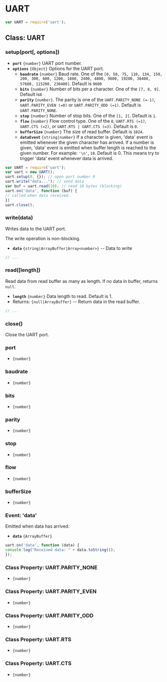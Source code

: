 UART
====

```js
var UART = require('uart');
```


## Class: UART


### setup(port[, options])

* __`port`__ `{number}` UART port number.
* __`options`__ `{Object}` Options for the UART port.
  * __`baudrate`__ `{number}` Baud rate. One of the `[0, 50, 75, 110, 134, 150, 200, 300, 600, 1200, 1800, 2400, 4800, 9600, 19200, 38400, 57600, 115200, 230400]`. Default is `9600`
  * __`bits`__ `{number}` Number of bits per a character. One of the `[7, 8, 9]`. Default is`8`
  * __`parity`__ `{number}`. The parity is one of the `UART.PARITY_NONE (=-1)`, `UART.PARITY_EVEN (=0)` or `UART.PARITY_ODD (=1)`. Default is `UART.PARITY_NONE`.
  * __`stop`__ `{number}` Number of stop bits. One of the `[1, 2]`. Default is `1`.
  * __`flow`__ `{number}` Flow control type. One of the `0`, `UART.RTS (=1)`, `UART.CTS (=2)`, or `UART.RTS | UART.CTS (=3)`. Default is `0`.
  * __`bufferSize`__ `{number}` The size of read buffer. Default is `1024`.
  * __`dataEvent`__ `{string|number}` If a character is given, 'data' event is emitted whenever the given character has arrived. If a number is given, 'data' event is emitted when buffer length is reached to the given number. For example: `'\n'`, `10`. Default is 0. This means try to trigger 'data' event whenever data is arrived.


```js
var UART = require('uart');
var uart = new UART();
uart.setup(0, {}); // open port number 0
uart.write("data..."); // send data
var buf = uart.read(10); // read 10 bytes (blocking)
uart.on('data', function (buf) {
// called when data received.
})
uart.close();
```


### write(data)

Writes data to the UART port.

The write operation is non-blocking.

* __`data`__ `{string|ArrayBuffer|Array<number>}` -- Data to write


```js
// ...
```


### read([length])

Read data from read buffer as many as length. If no data in buffer, returns `null`.

* __`length`__ `{number}` Data length to read. Default is 1.
* Returns: `{null|ArrayBuffer}` -- Return data in the read buffer.


```js
// ...
```

### close()

Close the UART port.

### port

* `{number}`

### baudrate

* `{number}`

### bits

* `{number}`

### parity

* `{number}`

### stop

* `{number}`

### flow

* `{number}`

### bufferSize

* `{number}`

### Event: 'data'

Emitted when data has arrived.

* __`data`__ `{ArrayBuffer}`

```js
uart.on('data', function (data) {
console.log("Received data: " + data.toString());
});
```


### Class Property: UART.PARITY_NONE

* `{number}`


### Class Property: UART.PARITY_EVEN

* `{number}`


### Class Property: UART.PARITY_ODD

* `{number}`


### Class Property: UART.RTS

* `{number}`


### Class Property: UART.CTS

* `{number}`
